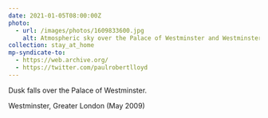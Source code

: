 ```yaml
---
date: 2021-01-05T08:00:00Z
photo:
  - url: /images/photos/1609833600.jpg
    alt: Atmospheric sky over the Palace of Westminster and Westminster Bridge.
collection: stay_at_home
mp-syndicate-to:
  - https://web.archive.org/
  - https://twitter.com/paulrobertlloyd
---
```

Dusk falls over the Palace of Westminster.

Westminster, Greater London (May 2009)
